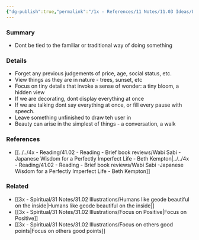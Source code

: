 ```yaml
---
{"dg-publish":true,"permalink":"/1x - References/11 Notes/11.03 Ideas/Look at things through new eyes to recognize beauty/","noteIcon":""}
---
```



### Summary
- Dont be tied to the familiar or traditional way of doing something

### Details
- Forget any previous judgements of price, age, social status, etc.
- View things as they are in nature - trees, sunset, etc
- Focus on tiny details that invoke a sense of wonder: a tiny bloom, a hidden view
- If we are decorating, dont display everything at once
- If we are talking dont say everything at once, or fill every pause with speech.
- Leave something unfinished to draw teh user in
- Beauty can arise in the simplest of things - a conversation, a walk

### References
- [[../../4x - Reading/41.02 - Reading - Brief book reviews/Wabi Sabi -Japanese Wisdom for a Perfectly Imperfect Life - Beth Kempton\|../../4x - Reading/41.02 - Reading - Brief book reviews/Wabi Sabi -Japanese Wisdom for a Perfectly Imperfect Life - Beth Kempton]]

### Related
- [[3x - Spiritual/31 Notes/31.02 Illustrations/Humans like geode beautiful on the inside\|Humans like geode beautiful on the inside]]
- [[3x - Spiritual/31 Notes/31.02 Illustrations/Focus on Positive\|Focus on Positive]]
- [[3x - Spiritual/31 Notes/31.02 Illustrations/Focus on others good points\|Focus on others good points]]
